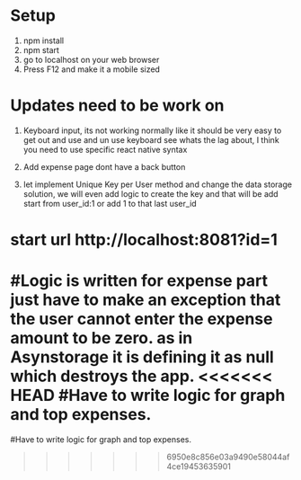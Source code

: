 # Setup

1. npm install
2. npm start
3. go to localhost on your web browser
4. Press F12 and make it a mobile sized

# Updates need to be work on

1. Keyboard input, its not working normally like it should be very easy to get out and use and un use keyboard see whats the lag about, I think you need to use specific react native syntax

2. Add expense page dont have a back button

3. let implement Unique Key per User method and change the data storage solution, we will even add logic to create the key and that will be add start from user_id:1 or add 1 to that last user_id

# start url http://localhost:8081?id=1


#Logic is written for expense part just have to make an exception that the user cannot enter the expense amount to be zero. as in Asynstorage it is defining it as null which destroys the app.
<<<<<<< HEAD
#Have to write logic for graph and top expenses.
=======
#Have to write logic for graph and top expenses.
>>>>>>> 6950e8c856e03a9490e58044af4ce19453635901
